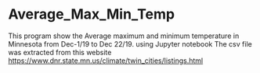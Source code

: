 # Average_Max_Min_Temp
This  program show the Average maximum and minimum temperature in Minnesota from Dec-1/19 to Dec 22/19.
using Jupyter notebook
The csv file was extracted from this website https://www.dnr.state.mn.us/climate/twin_cities/listings.html
